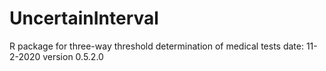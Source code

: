 # UncertainInterval
R package for three-way threshold determination of medical tests
date: 11-2-2020
version 0.5.2.0
